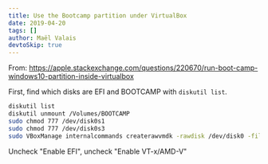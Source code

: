 ```yaml
---
title: Use the Bootcamp partition under VirtualBox
date: 2019-04-20
tags: []
author: Maël Valais
devtoSkip: true
---
```


From: <https://apple.stackexchange.com/questions/220670/run-boot-camp-windows10-partition-inside-virtualbox>

First, find which disks are EFI and BOOTCAMP with `diskutil list`.

```sh
diskutil list
diskutil unmount /Volumes/BOOTCAMP
sudo chmod 777 /dev/disk0s1
sudo chmod 777 /dev/disk0s3
sudo VBoxManage internalcommands createrawvmdk -rawdisk /dev/disk0 -filename win10raw.vmdk -partitions 1,3
```

Uncheck "Enable EFI", uncheck "Enable VT-x/AMD-V"
